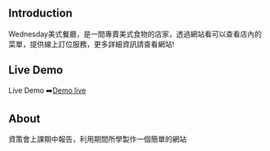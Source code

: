 ## Introduction
Wednesday美式餐廳，是一間專賣美式食物的店家，透過網站看可以查看店內的菜單，提供線上訂位服務，更多詳細資訊請查看網站!
## Live Demo
Live Demo ➡️<a href="https://sam880629.github.io/Wednesday.github.io/HTML/index.html/">Demo live</a>
## About
資策會上課期中報告，利用期間所學製作一個簡單的網站
